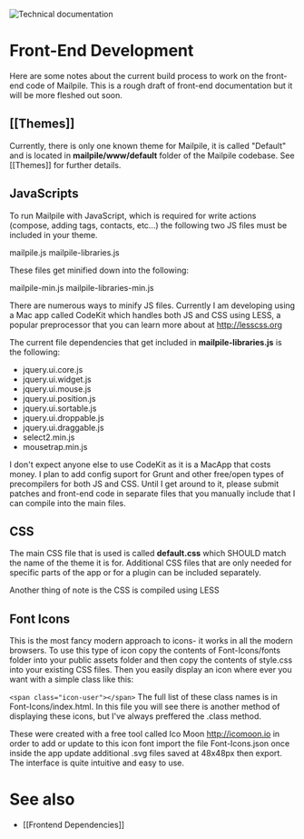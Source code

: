 ![Technical documentation](https://github.com/pagekite/Mailpile/wiki/images/page-technical.png)

# Front-End Development

Here are some notes about the current build process to work on the front-end code of Mailpile. This is a  rough draft of front-end documentation but it will be more fleshed out soon.

## [[Themes]]

Currently, there is only one known theme for Mailpile, it is called "Default" and is located in **mailpile/www/default** folder of the Mailpile codebase. See [[Themes]] for further details.

## JavaScripts

To run Mailpile with JavaScript, which is required for write actions (compose, adding tags, contacts, etc...) the following two JS files must be included in your theme.

mailpile.js
mailpile-libraries.js

These files get minified down into the following:

mailpile-min.js
mailpile-libraries-min.js

There are numerous ways to minify JS files. Currently I am developing using a Mac app called CodeKit which handles both JS and CSS using LESS, a popular preprocessor that you can learn more about at http://lesscss.org 

The current file dependencies that get included in **mailpile-libraries.js** is the following:

* jquery.ui.core.js
* jquery.ui.widget.js
* jquery.ui.mouse.js
* jquery.ui.position.js
* jquery.ui.sortable.js
* jquery.ui.droppable.js
* jquery.ui.draggable.js
* select2.min.js
* mousetrap.min.js

I don't expect anyone else to use CodeKit as it is a MacApp that costs money. I plan to add config suport for Grunt and other free/open types of precompilers for both JS and CSS. Until I get around to it, please submit patches and front-end code in separate files that you manually include that I can compile into the main files.


## CSS

The main CSS file that is used is called **default.css** which SHOULD match the name of the theme it is for. Additional CSS files that are only needed for specific parts of the app or for a plugin can be included separately. 

Another thing of note is the CSS is compiled using LESS 


## Font Icons

This is the most fancy modern approach to icons- it works in all the modern browsers. To use this type of icon copy the contents of Font-Icons/fonts folder into your public assets folder and then copy the contents of style.css into your existing CSS files. Then you easily display an icon where ever you want with a simple class like this:

```<span class="icon-user"></span>```
The full list of these class names is in Font-Icons/index.html. In this file you will see there is another method of displaying these icons, but I've always preffered the .class method.

These were created with a free tool called Ico Moon http://icomoon.io in order to add or update to this icon font import the file Font-Icons.json once inside the app update additional .svg files saved at 48x48px then export. The interface is quite intuitive and easy to use.

# See also
 * [[Frontend Dependencies]]